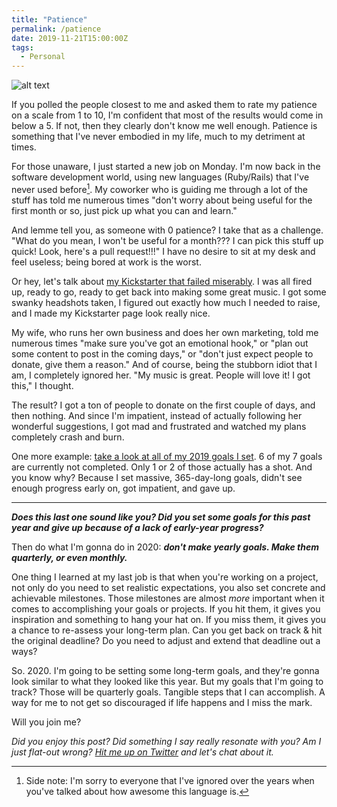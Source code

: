 ```yaml
---
title: "Patience"
permalink: /patience
date: 2019-11-21T15:00:00Z
tags: 
  - Personal
---
```


![alt text][headerImg]

If you polled the people closest to me and asked them to rate my patience on a scale from 1 to 10, I'm confident that most of the results would come in below a 5. If not, then they clearly don't know me well enough. Patience is something that I've never embodied in my life, much to my detriment at times.

For those unaware, I just started a new job on Monday. I'm now back in the software development world, using new languages (Ruby/Rails) that I've never used before[^1]. My coworker who is guiding me through a lot of the stuff has told me numerous times "don't worry about being useful for the first month or so, just pick up what you can and learn."

And lemme tell you, as someone with 0 patience? I take that as a challenge. "What do you mean, I won't be useful for a month??? I can pick this stuff up quick! Look, here's a pull request!!!" I have no desire to sit at my desk and feel useless; being bored at work is the worst.

Or hey, let's talk about [my Kickstarter that failed miserably][kickstarter]. I was all fired up, ready to go, ready to get back into making some great music. I got some swanky headshots taken, I figured out exactly how much I needed to raise, and I made my Kickstarter page look really nice.

My wife, who runs her own business and does her own marketing, told me numerous times "make sure you've got an emotional hook," or "plan out some content to post in the coming days," or "don't just expect people to donate, give them a reason." And of course, being the stubborn idiot that I am, I completely ignored her. "My music is great. People will love it! I got this," I thought.

The result? I got a ton of people to donate on the first couple of days, and then nothing. And since I'm impatient, instead of actually following her wonderful suggestions, I got mad and frustrated and watched my plans completely crash and burn.

One more example: [take a look at all of my 2019 goals I set][2019goals]. 6 of my 7 goals are currently not completed. Only 1 or 2 of those actually has a shot. And you know why? Because I set massive, 365-day-long goals, didn't see enough progress early on, got impatient, and gave up.

---

***Does this last one sound like you? Did you set some goals for this past year and give up because of a lack of early-year progress?***

Then do what I'm gonna do in 2020: ***don't make yearly goals. Make them quarterly, or even monthly.***

One thing I learned at my last job is that when you're working on a project, not only do you need to set realistic expectations, you also set concrete and achievable milestones. Those milestones are almost *more* important when it comes to accomplishing your goals or projects. If you hit them, it gives you inspiration and something to hang your hat on. If you miss them, it gives you a chance to re-assess your long-term plan. Can you get back on track & hit the original deadline? Do you need to adjust and extend that deadline out a ways?

So. 2020. I'm going to be setting some long-term goals, and they're gonna look similar to what they looked like this year. But my goals that I'm going to track? Those will be quarterly goals. Tangible steps that I can accomplish. A way for me to not get so discouraged if life happens and I miss the mark.

Will you join me?

*Did you enjoy this post? Did something I say really resonate with you? Am I just flat-out wrong? [Hit me up on Twitter][twitter] and let's chat about it.*

[^1]: Side note: I'm sorry to everyone that I've ignored over the years when you've talked about how awesome this language is.

[headerImg]: https://i.imgur.com/Aw5nQoN.jpg "Patience, my young padawan"
[kickstarter]: https://www.kickstarter.com/projects/themusicplaysyou/holophrase "The Music Plays You - 'Holophrase' on Kickstarter"
[2019goals]: https://niclake.me/2019-goals/
[twitter]: http://twitter.com/niclake
